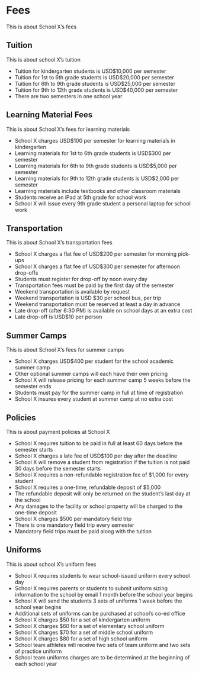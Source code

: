 # Fees

This is about School X’s fees

## Tuition

This is about school X’s tuition

- Tuition for kindergarten students is USD$10,000 per semester
- Tuition for 1st to 6th grade students is USD$20,000 per semester
- Tuition for 6th to 9th grade students is USD$25,000 per semester
- Tuition for 9th to 12th grade students is USD$40,000 per semester
- There are two semesters in one school year

## Learning Material Fees

This is about School X’s fees for learning materials

- School X charges USD$100 per semester for learning materials in kindergarten
- Learning materials for 1st to 6th grade students is USD$300 per semester
- Learning materials for 6th to 9th grade students is USD$5,000 per semester
- Learning materials for 9th to 12th grade students is USD$2,000 per semester
- Learning materials include textbooks and other classroom materials
- Students receive an iPad at 5th grade for school work
- School X will issue every 9th grade student a personal laptop for school work

## Transportation

This is about School X’s transportation fees

- School X charges a flat fee of USD$200 per semester for morning pick-ups
- School X charges a flat fee of USD$300 per semester for afternoon drop-offs
- Students must register for drop-off by noon every day
- Transportation fees must be paid by the first day of the semester
- Weekend transportation is available by request
- Weekend transportation is USD $30 per school bus, per trip
- Weekend transportation must be reserved at least a day in advance
- Late drop-off (after 6:30 PM) is available on school days at an extra cost
- Late drop-off is USD$10 per person

## Summer Camps

This is about School X’s fees for summer camps

- School X charges USD$400 per student for the school academic summer camp
- Other optional summer camps will each have their own pricing
- School X will release pricing for each summer camp 5 weeks before the semester ends
- Students must pay for the summer camp in full at time of registration
- School X insures every student at summer camp at no extra cost

## Policies

This is about payment policies at School X

- School X requires tuition to be paid in full at least 60 days before the semester starts
- School X charges a late fee of USD$100 per day after the deadline
- School X will remove a student from registration if the tuition is not paid 30 days before the semester starts
- School X requires a non-refundable registration fee of $1,000 for every student
- School X requires a one-time, refundable deposit of $5,000
- The refundable deposit will only be returned on the student’s last day at the school
- Any damages to the facility or school property will be charged to the one-time deposit
- School X charges $500 per mandatory field trip
- There is one mandatory field trip every semester
- Mandatory field trips must be paid along with the tuition

## Uniforms

This is about school X’s uniform fees

- School X requires students to wear school-issued uniform every school day
- School X requires parents or students to submit uniform sizing information to the school by email 1 month before the school year begins
- School X will send the students 3 sets of uniforms 1 week before the school year begins
- Additional sets of uniforms can be purchased at school’s co-ed office
- School X charges $50 for a set of kindergarten uniform
- School X charges $60 for a set of elementary school uniform
- School X charges $70 for a set of middle school uniform
- School X charges $80 for a set of high school uniform
- School team athletes will receive two sets of team uniform and two sets of practice uniform
- School team uniforms charges are to be determined at the beginning of each school year